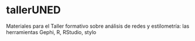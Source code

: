 # tallerUNED
Materiales para el Taller formativo sobre análisis de redes y estilometría: las herramientas Gephi, R, RStudio, stylo
